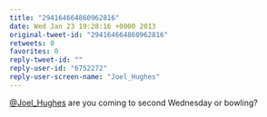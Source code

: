 ```yaml
---
title: "294164664860962816"
date: Wed Jan 23 19:28:16 +0000 2013
original-tweet-id: "294164664860962816"
retweets: 0
favorites: 0
reply-tweet-id: ""
reply-user-id: "6752272"
reply-user-screen-name: "Joel_Hughes"
---
```

<a href="https://twitter.com/Joel_Hughes">@Joel_Hughes</a> are you coming to second Wednesday or bowling?
